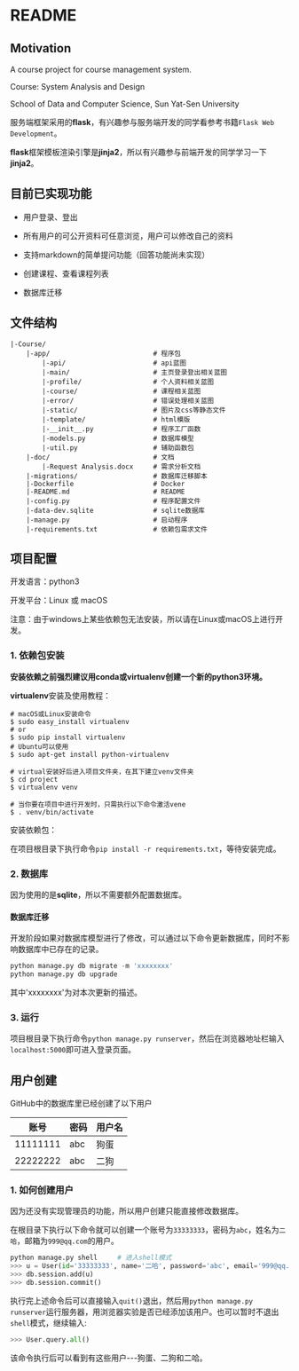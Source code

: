 # README

## Motivation
A course project for course management system.

Course: System Analysis and Design

School of Data and Computer Science, Sun Yat-Sen University

服务端框架采用的**flask**，有兴趣参与服务端开发的同学看参考书籍`Flask Web Development`。

**flask**框架模板渲染引擎是**jinja2**，所以有兴趣参与前端开发的同学学习一下**jinja2**。

## 目前已实现功能

* 用户登录、登出
* 所有用户的可公开资料可任意浏览，用户可以修改自己的资料
* 支持markdown的简单提问功能（回答功能尚未实现）
* 创建课程、查看课程列表


* 数据库迁移

## 文件结构

```
|-Course/
    |-app/                          # 程序包
        |-api/                      # api蓝图
        |-main/                     # 主页登录登出相关蓝图
        |-profile/                  # 个人资料相关蓝图
        |-course/                   # 课程相关蓝图
        |-error/                    # 错误处理相关蓝图
        |-static/                   # 图片及css等静态文件
        |-template/                 # html模版
        |-__init__.py               # 程序工厂函数
        |-models.py                 # 数据库模型
        |-util.py                   # 辅助函数包
    |-doc/                          # 文档
        |-Request Analysis.docx     # 需求分析文档
    |-migrations/                   # 数据库迁移脚本
    |-Dockerfile                    # Docker
    |-README.md                     # README
    |-config.py                     # 程序配置文件
    |-data-dev.sqlite               # sqlite数据库
    |-manage.py                     # 启动程序
    |-requirements.txt              # 依赖包需求文件
```

## 项目配置

开发语言：python3

开发平台：Linux 或 macOS

注意：由于windows上某些依赖包无法安装，所以请在Linux或macOS上进行开发。

### 1. 依赖包安装

**安装依赖之前强烈建议用conda或virtualenv创建一个新的python3环境。**

**virtualenv**安装及使用教程：

```shell
# macOS或Linux安装命令
$ sudo easy_install virtualenv
# or
$ sudo pip install virtualenv
# Ubuntu可以使用
$ sudo apt-get install python-virtualenv

# virtual安装好后进入项目文件夹，在其下建立venv文件夹
$ cd project
$ virtualenv venv

# 当你要在项目中进行开发时，只需执行以下命令激活vene
$ . venv/bin/activate
```

安装依赖包：

在项目根目录下执行命令`pip install -r requirements.txt`，等待安装完成。

### 2. 数据库

因为使用的是**sqlite**，所以不需要额外配置数据库。

#### 数据库迁移

开发阶段如果对数据库模型进行了修改，可以通过以下命令更新数据库，同时不影响数据库中已存在的记录。

```python
python manage.py db migrate -m 'xxxxxxxx'
python manage.py db upgrade
```

其中'xxxxxxxx'为对本次更新的描述。

### 3. 运行

项目根目录下执行命令`python manage.py runserver`，然后在浏览器地址栏输入`localhost:5000`即可进入登录页面。

## 用户创建

GitHub中的数据库里已经创建了以下用户

| 账号     | 密码 | 用户名 |
| -------- | ---- | ------ |
| 11111111 | abc  | 狗蛋   |
| 22222222 | abc  | 二狗   |

### 1. 如何创建用户

因为还没有实现管理员的功能，所以用户创建只能直接修改数据库。

在根目录下执行以下命令就可以创建一个账号为`33333333`，密码为`abc`，姓名为`二哈`，邮箱为`999@qq.com`的用户。

```python
python manage.py shell     # 进入shell模式
>>> u = User(id='33333333', name='二哈', password='abc', email='999@qq.com')
>>> db.session.add(u)
>>> db.session.commit()
```

执行完上述命令后可以直接输入`quit()`退出，然后用`python manage.py runserver`运行服务器，用浏览器实验是否已经添加该用户。也可以暂时不退出`shell`模式，继续输入:

```python
>>> User.query.all()
```

该命令执行后可以看到有这些用户---狗蛋、二狗和二哈。
